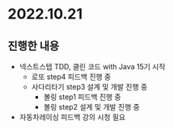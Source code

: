 # 2022.10.21

## 진행한 내용

- 넥스트스텝 TDD, 클린 코드 with Java 15기 시작
	- 로또 step4 피드백 진행 중
  - 사다리타기 step3 설계 및 개발 진행 중
	- 볼링 step1 피드백 진행 중
	- 볼링 step2 설계 및 개발 진행 중
- 자동차레이싱 피드백 강의 시청 필요
